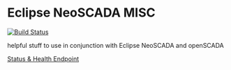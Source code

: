 Eclipse NeoSCADA MISC
=====================

[![Build Status](https://travis-ci.org/ibh-systems/neoscada-misc.svg?branch=master)](https://travis-ci.org/ibh-systems/neoscada-misc)

helpful stuff to use in conjunction with Eclipse NeoSCADA and openSCADA

[Status & Health Endpoint](./org.eclipse.neoscada.contrib.status)
